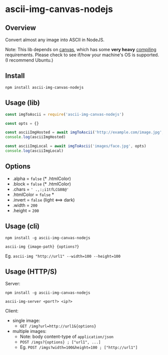 # ascii-img-canvas-nodejs

## Overview

Convert almost any image into ASCII in NodeJS.

Note: This lib depends on [canvas](https://www.npmjs.com/package/canvas), which has some **very heavy** [compiling](https://www.npmjs.com/package/canvas#compiling) requirements. Please check to see if/how your machine's OS is supported. (I recommend Ubuntu.)

## Install

`npm install ascii-img-canvas-nodejs`

## Usage (lib)

```javascript
const imgToAscii = require('ascii-img-canvas-nodejs')

const opts = {}

const asciiImgHosted = await imgToAscii('http://example.com/image.jpg', opts)
console.log(asciiImgHosted)

const asciiImgLocal = await imgToAscii('images/face.jpg', opts)
console.log(asciiImgLocal)
```

## Options

- .alpha = `false`  (* .htmlColor)
- .block = `false`  (* .htmlColor)
- .chars = `' .,:;i1tfLCG08@'`
- .htmlColor = `false` *
- .invert = `false` (light <==> dark)
- .width = `200`
- .height = `200`

## Usage (cli)

`npm install -g ascii-img-canvas-nodejs`

`ascii-img {image-path} {options?}`

Eg. `ascii-img "http://url1" --width=100 --height=100`

## Usage (HTTP/S)

Server:

`npm install -g ascii-img-canvas-nodejs`

`ascii-img-server <port?> <ip?>`

Client:

- single image:
  - `GET /img?url=http://url1&{options}`
- multiple images:
  - Note: body content-type of `application/json`
  - `POST /imgs?{options} ; ["url1", ...]`
  - Eg. `POST /imgs?width=100&height=100 ; ["http://url1"]`

